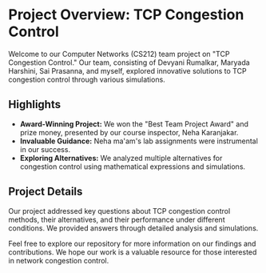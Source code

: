 # Project Overview: TCP Congestion Control

Welcome to our Computer Networks (CS212) team project on "TCP Congestion Control." Our team, consisting of Devyani Rumalkar, Maryada Harshini, Sai Prasanna, and myself, explored innovative solutions to TCP congestion control through various simulations.

## Highlights

- **Award-Winning Project:** We won the "Best Team Project Award" and prize money, presented by our course inspector, Neha Karanjakar.
- **Invaluable Guidance:** Neha ma'am's lab assignments were instrumental in our success.
- **Exploring Alternatives:** We analyzed multiple alternatives for congestion control using mathematical expressions and simulations.

## Project Details

Our project addressed key questions about TCP congestion control methods, their alternatives, and their performance under different conditions. We provided answers through detailed analysis and simulations.

Feel free to explore our repository for more information on our findings and contributions. We hope our work is a valuable resource for those interested in network congestion control.
